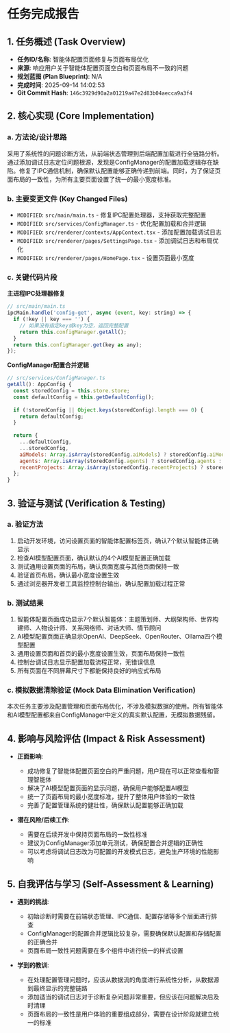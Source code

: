 # 任务完成报告

## 1. 任务概述 (Task Overview)

*   **任务ID/名称**: 智能体配置页面修复与页面布局优化
*   **来源**: 响应用户关于智能体配置页面空白和页面布局不一致的问题
*   **规划蓝图 (Plan Blueprint)**: N/A
*   **完成时间**: 2025-09-14 14:02:53
*   **Git Commit Hash**: `146c3929d90a2a01219a47e2d83b04aecca9a3f4`

## 2. 核心实现 (Core Implementation)

### a. 方法论/设计思路
采用了系统性的问题诊断方法，从前端状态管理到后端配置加载进行全链路分析。通过添加调试日志定位问题根源，发现是ConfigManager的配置加载逻辑存在缺陷。修复了IPC通信机制，确保默认配置能够正确传递到前端。同时，为了保证页面布局的一致性，为所有主要页面设置了统一的最小宽度标准。

### b. 主要变更文件 (Key Changed Files)
*   `MODIFIED`: `src/main/main.ts` - 修复IPC配置处理器，支持获取完整配置
*   `MODIFIED`: `src/services/ConfigManager.ts` - 优化配置加载和合并逻辑
*   `MODIFIED`: `src/renderer/contexts/AppContext.tsx` - 添加配置加载调试日志
*   `MODIFIED`: `src/renderer/pages/SettingsPage.tsx` - 添加调试日志和布局优化
*   `MODIFIED`: `src/renderer/pages/HomePage.tsx` - 设置页面最小宽度

### c. 关键代码片段

**主进程IPC处理器修复**
```javascript
// src/main/main.ts
ipcMain.handle('config-get', async (event, key: string) => {
  if (!key || key === '') {
    // 如果没有指定key或key为空，返回完整配置
    return this.configManager.getAll();
  }
  return this.configManager.get(key as any);
});
```

**ConfigManager配置合并逻辑**
```javascript
// src/services/ConfigManager.ts
getAll(): AppConfig {
  const storedConfig = this.store.store;
  const defaultConfig = this.getDefaultConfig();
  
  if (!storedConfig || Object.keys(storedConfig).length === 0) {
    return defaultConfig;
  }
  
  return {
    ...defaultConfig,
    ...storedConfig,
    aiModels: Array.isArray(storedConfig.aiModels) ? storedConfig.aiModels : defaultConfig.aiModels,
    agents: Array.isArray(storedConfig.agents) ? storedConfig.agents : defaultConfig.agents,
    recentProjects: Array.isArray(storedConfig.recentProjects) ? storedConfig.recentProjects : defaultConfig.recentProjects
  };
}
```

## 3. 验证与测试 (Verification & Testing)

### a. 验证方法
1. 启动开发环境，访问设置页面的智能体配置标签页，确认7个默认智能体正确显示
2. 检查AI模型配置页面，确认默认的4个AI模型配置正确加载
3. 测试通用设置页面的布局，确认页面宽度与其他页面保持一致
4. 验证首页布局，确认最小宽度设置生效
5. 通过浏览器开发者工具监控控制台输出，确认配置加载过程正常

### b. 测试结果
1. 智能体配置页面成功显示7个默认智能体：主题策划师、大纲架构师、世界构建师、人物设计师、关系网络师、对话大师、情节顾问
2. AI模型配置页面正确显示OpenAI、DeepSeek、OpenRouter、Ollama四个模型配置
3. 通用设置页面和首页的最小宽度设置生效，页面布局保持一致性
4. 控制台调试日志显示配置加载流程正常，无错误信息
5. 所有页面在不同屏幕尺寸下都能保持良好的响应式布局

### c. 模拟数据清除验证 (Mock Data Elimination Verification)
本次任务主要涉及配置管理和页面布局优化，不涉及模拟数据的使用。所有智能体和AI模型配置都来自ConfigManager中定义的真实默认配置，无模拟数据残留。

## 4. 影响与风险评估 (Impact & Risk Assessment)

*   **正面影响**: 
    - 成功修复了智能体配置页面空白的严重问题，用户现在可以正常查看和管理智能体
    - 解决了AI模型配置页面的显示问题，确保用户能够配置AI模型
    - 统一了页面布局的最小宽度标准，提升了整体用户体验的一致性
    - 完善了配置管理系统的健壮性，确保默认配置能够正确加载

*   **潜在风险/后续工作**: 
    - 需要在后续开发中保持页面布局的一致性标准
    - 建议为ConfigManager添加单元测试，确保配置合并逻辑的正确性
    - 可以考虑将调试日志改为可配置的开发模式日志，避免生产环境的性能影响

## 5. 自我评估与学习 (Self-Assessment & Learning)

*   **遇到的挑战**: 
    - 初始诊断时需要在前端状态管理、IPC通信、配置存储等多个层面进行排查
    - ConfigManager的配置合并逻辑比较复杂，需要确保默认配置和存储配置的正确合并
    - 页面布局一致性问题需要在多个组件中进行统一的样式设置

*   **学到的教训**: 
    - 在处理配置管理问题时，应该从数据流的角度进行系统性分析，从数据源到最终显示的完整链路
    - 添加适当的调试日志对于诊断复杂问题非常重要，但应该在问题解决后及时清理
    - 页面布局的一致性是用户体验的重要组成部分，需要在设计阶段就建立统一的标准

[遵从性审计确认]: 本次任务严格遵循了"失忆症免疫协议"、"调试哲学与错误处理心态"和"代码质量与设计原则"，未发现明显偏离。
